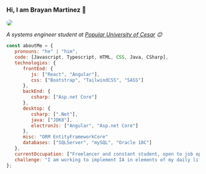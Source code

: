 ### Hi, I am Brayan Martinez 👋

<img src="https://pbs.twimg.com/profile_banners/1301110082/1601830201/1500x500" style="border-radius: 10px"/>

<p><em>A systems engineer student at <a href="http://sistemas.unicesar.edu.co/">Popular University of Cesar</a> 😊</br>
</em></p>

```javascript
const aboutMe = {
   pronouns: "he" | "him",
   code: [Javascript, Typescript, HTML, CSS, Java, CSharp],
   technologies: {
      frontEnd: {
         js: ["React", "Angular"],
         css: ["Bootstrap", "TailwindCSS", "SASS"]
      },
      backEnd: {
         csharp: ["Asp.net Core"]
      },
      desktop: {
         csharp: [".Net"],
         java: ["JDK8"],
         electronJs: ["Angular", "Asp.net Core"]
      },
      misc: "ORM EntityFrameworkCore"
      databases: ["SQLServer", "mySQL", "Oracle 18C"]
   },
   currentOccupation: ["Freelancer and constant student, open to job opportunities and challenges"],
   challenge: "I am working to implement IA in elements of my daily life",
};
```
